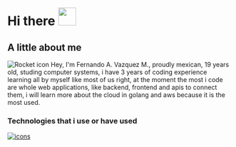# Hi there <img width="40" src="https://media.giphy.com/media/hvRJCLFzcasrR4ia7z/giphy.gif" />

## A little about me 
![Rocket icon](https://img.icons8.com/emoji/48/rocket-emji.png) Hey, I'm Fernando A. Vazquez M., proudly mexican, 19 years old, studing computer systems, i have 3 years of coding experience learning all by myself like most of us right, at the moment the most i code are whole web applications, like backend, frontend and apis to connect them, i will learn more about the cloud in golang and aws because it is the most used.

### Technologies that i use or have used
[![icons](https://skillicons.dev/icons?i=go,js,ts,react,nodejs,vite,mysql,linux,docker,tailwind,htmx,aws,bash,markdown)](https://skillicons.dev)

